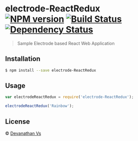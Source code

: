 # electrode-ReactRedux [![NPM version][npm-image]][npm-url] [![Build Status][travis-image]][travis-url] [![Dependency Status][daviddm-image]][daviddm-url]
> Sample Electrode based React Web Application

## Installation

```sh
$ npm install --save electrode-ReactRedux
```

## Usage

```js
var electrodeReactRedux = require('electrode-ReactRedux');

electrodeReactRedux('Rainbow');
```
## License

 © [Devanathan Vs]()


[npm-image]: https://badge.fury.io/js/electrode-ReactRedux.svg
[npm-url]: https://npmjs.org/package/electrode-ReactRedux
[travis-image]: https://travis-ci.org//electrode-ReactRedux.svg?branch=master
[travis-url]: https://travis-ci.org//electrode-ReactRedux
[daviddm-image]: https://david-dm.org//electrode-ReactRedux.svg?theme=shields.io
[daviddm-url]: https://david-dm.org//electrode-ReactRedux
